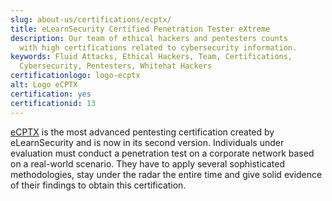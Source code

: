 ```yaml
---
slug: about-us/certifications/ecptx/
title: eLearnSecurity Certified Penetration Tester eXtreme
description: Our team of ethical hackers and pentesters counts
  with high certifications related to cybersecurity information.
keywords: Fluid Attacks, Ethical Hackers, Team, Certifications,
  Cybersecurity, Pentesters, Whitehat Hackers
certificationlogo: logo-ecptx
alt: Logo eCPTX
certification: yes
certificationid: 13
---
```


[eCPTX](https://elearnsecurity.com/product/ecptx-certification/)
is the most advanced pentesting certification
created by eLearnSecurity
and is now in its second version.
Individuals under evaluation must conduct a penetration test
on a corporate network
based on a real-world scenario.
They have to apply several sophisticated methodologies,
stay under the radar the entire time
and give solid evidence of their findings
to obtain this certification.
